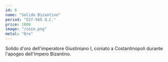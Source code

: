 ```yaml
---
id: 6
name: "Solido Bizantino"
period: "527-565 d.C."
price: 1800
image: "/coin.png"
metal: "Oro"
---
```

Solido d'oro dell'imperatore Giustiniano I, coniato a Costantinopoli durante l'apogeo dell'Impero Bizantino.
